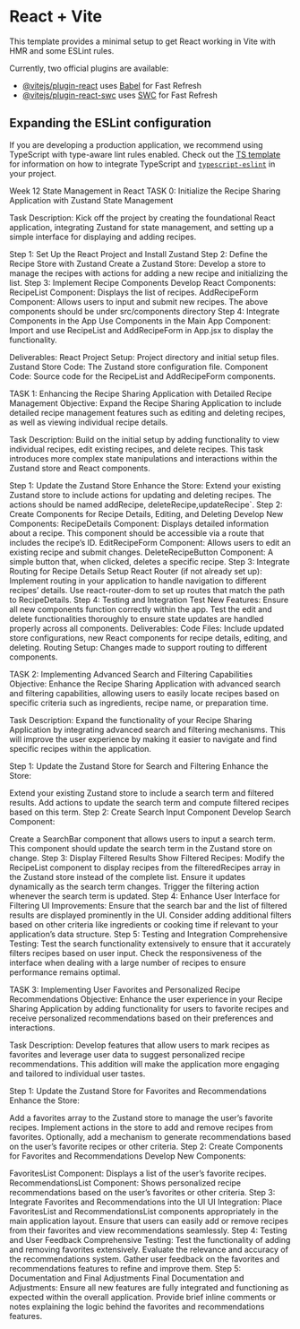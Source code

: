 # React + Vite

This template provides a minimal setup to get React working in Vite with HMR and some ESLint rules.

Currently, two official plugins are available:

- [@vitejs/plugin-react](https://github.com/vitejs/vite-plugin-react/blob/main/packages/plugin-react) uses [Babel](https://babeljs.io/) for Fast Refresh
- [@vitejs/plugin-react-swc](https://github.com/vitejs/vite-plugin-react/blob/main/packages/plugin-react-swc) uses [SWC](https://swc.rs/) for Fast Refresh

## Expanding the ESLint configuration

If you are developing a production application, we recommend using TypeScript with type-aware lint rules enabled. Check out the [TS template](https://github.com/vitejs/vite/tree/main/packages/create-vite/template-react-ts) for information on how to integrate TypeScript and [`typescript-eslint`](https://typescript-eslint.io) in your project.

Week 12 State Management in React
TASK 0:  Initialize the Recipe Sharing Application with Zustand State Management

Task Description:
Kick off the project by creating the foundational React application, integrating Zustand for state management, and setting up a simple interface for displaying and adding recipes.

Step 1: Set Up the React Project and Install Zustand
Step 2: Define the Recipe Store with Zustand
Create a Zustand Store:
Develop a store to manage the recipes with actions for adding a new recipe and initializing the list.
Step 3: Implement Recipe Components
Develop React Components:
RecipeList Component: Displays the list of recipes.
AddRecipeForm Component: Allows users to input and submit new recipes.
The above components should be under src/components directory
Step 4: Integrate Components in the App
Use Components in the Main App Component:
Import and use RecipeList and AddRecipeForm in App.jsx to display the functionality.

Deliverables:
React Project Setup: Project directory and initial setup files.
Zustand Store Code: The Zustand store configuration file.
Component Code: Source code for the RecipeList and AddRecipeForm components.

TASK 1: Enhancing the Recipe Sharing Application with Detailed Recipe Management
Objective: Expand the Recipe Sharing Application to include detailed recipe management features such as editing and deleting recipes, as well as viewing individual recipe details.

Task Description:
Build on the initial setup by adding functionality to view individual recipes, edit existing recipes, and delete recipes. This task introduces more complex state manipulations and interactions within the Zustand store and React components.

Step 1: Update the Zustand Store
Enhance the Store:
Extend your existing Zustand store to include actions for updating and deleting recipes. The actions should be named addRecipe, deleteRecipe,updateRecipe`.
Step 2: Create Components for Recipe Details, Editing, and Deleting
Develop New Components:
RecipeDetails Component: Displays detailed information about a recipe. This component should be accessible via a route that includes the recipe’s ID.
EditRecipeForm Component: Allows users to edit an existing recipe and submit changes.
DeleteRecipeButton Component: A simple button that, when clicked, deletes a specific recipe.
Step 3: Integrate Routing for Recipe Details
Setup React Router (if not already set up):
Implement routing in your application to handle navigation to different recipes’ details.
Use react-router-dom to set up routes that match the path to RecipeDetails.
Step 4: Testing and Integration
Test New Features:
Ensure all new components function correctly within the app. Test the edit and delete functionalities thoroughly to ensure state updates are handled properly across all components.
Deliverables:
Code Files: Include updated store configurations, new React components for recipe details, editing, and deleting.
Routing Setup: Changes made to support routing to different components.

TASK 2: Implementing Advanced Search and Filtering Capabilities
Objective: Enhance the Recipe Sharing Application with advanced search and filtering capabilities, allowing users to easily locate recipes based on specific criteria such as ingredients, recipe name, or preparation time.

Task Description:
Expand the functionality of your Recipe Sharing Application by integrating advanced search and filtering mechanisms. This will improve the user experience by making it easier to navigate and find specific recipes within the application.

Step 1: Update the Zustand Store for Search and Filtering
Enhance the Store:

Extend your existing Zustand store to include a search term and filtered results. Add actions to update the search term and compute filtered recipes based on this term.
Step 2: Create Search Input Component
Develop Search Component:

Create a SearchBar component that allows users to input a search term. This component should update the search term in the Zustand store on change.
Step 3: Display Filtered Results
Show Filtered Recipes:
Modify the RecipeList component to display recipes from the filteredRecipes array in the Zustand store instead of the complete list. Ensure it updates dynamically as the search term changes.
Trigger the filtering action whenever the search term is updated.
Step 4: Enhance User Interface for Filtering
UI Improvements:
Ensure that the search bar and the list of filtered results are displayed prominently in the UI.
Consider adding additional filters based on other criteria like ingredients or cooking time if relevant to your application’s data structure.
Step 5: Testing and Integration
Comprehensive Testing:
Test the search functionality extensively to ensure that it accurately filters recipes based on user input.
Check the responsiveness of the interface when dealing with a large number of recipes to ensure performance remains optimal.

TASK 3: Implementing User Favorites and Personalized Recipe Recommendations
Objective: Enhance the user experience in your Recipe Sharing Application by adding functionality for users to favorite recipes and receive personalized recommendations based on their preferences and interactions.

Task Description:
Develop features that allow users to mark recipes as favorites and leverage user data to suggest personalized recipe recommendations. This addition will make the application more engaging and tailored to individual user tastes.

Step 1: Update the Zustand Store for Favorites and Recommendations
Enhance the Store:

Add a favorites array to the Zustand store to manage the user’s favorite recipes.
Implement actions in the store to add and remove recipes from favorites.
Optionally, add a mechanism to generate recommendations based on the user’s favorite recipes or other criteria.
Step 2: Create Components for Favorites and Recommendations
Develop New Components:

FavoritesList Component: Displays a list of the user’s favorite recipes.
RecommendationsList Component: Shows personalized recipe recommendations based on the user’s favorites or other criteria.
Step 3: Integrate Favorites and Recommendations into the UI
UI Integration:
Place FavoritesList and RecommendationsList components appropriately in the main application layout.
Ensure that users can easily add or remove recipes from their favorites and view recommendations seamlessly.
Step 4: Testing and User Feedback
Comprehensive Testing:
Test the functionality of adding and removing favorites extensively.
Evaluate the relevance and accuracy of the recommendations system.
Gather user feedback on the favorites and recommendations features to refine and improve them.
Step 5: Documentation and Final Adjustments
Final Documentation and Adjustments:
Ensure all new features are fully integrated and functioning as expected within the overall application.
Provide brief inline comments or notes explaining the logic behind the favorites and recommendations features.
